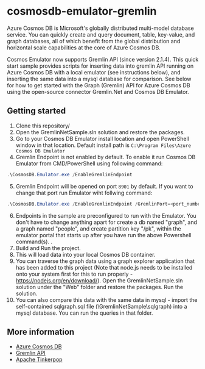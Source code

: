 




# cosmosdb-emulator-gremlin
Azure Cosmos DB is Microsoft's globally distributed multi-model database service. You can quickly create and query document, table, key-value, and graph databases, all of which benefit from the global distribution and horizontal scale capabilities at the core of Azure Cosmos DB. 

Cosmos Emulator now supports Gremlin API (since version 2.1.4). This quick start sample provides scripts for inserting data into gremlin API running on Azure Cosmos DB with a local emulator (see instructions below), and inserting the same data into a mysql database for comparison. See below for how to get started with the Graph (Gremlin) API for Azure Cosmos DB using the open-source connector Gremlin.Net and Cosmos DB Emulator.

## Getting started
1. Clone this repository/
2. Open the GremlinNetSample.sln solution and restore the packages. 
3. Go to your Cosmos DB Emulator install location and open PowerShell window in that location. Default install path is `C:\Program Files\Azure Cosmos DB Emulator`
4. Gremlin Endpoint is not enabled by default. To enable it run Cosmos DB Emulator from CMD/PowerShell using following command: 
```powershell
.\CosmosDB.Emulator.exe /EnableGremlinEndpoint
```
 5. Gremlin Endpoint will be opened on port `8901` by default. If you want to change that port run Emulator wiht follwing command:
 
 ```powershell
.\CosmosDB.Emulator.exe /EnableGremlinEndpoint /GremlinPort=<port_number>
```
6. Endpoints in the sample are preconfigured to run with the Emulator. You don't have to change anything apart for create a db named "graph", and a graph named "people", and create partition key "/pk", within the emulator portal that starts up after you have run the above Powershell command(s). .
7. Build and Run the project.
8. This will load data into your local Cosmos DB container. 
9. You can traverse the graph data using a graph explorer application that has been added to this project (Note that node.js needs to be installed onto your system first for this to run properly - https://nodejs.org/en/download/). Open the GremlinNetSample.sln solution under the "Web" folder and restore the packages. Run the solution. 
10. You can also compare this data with the same data in mysql - import the self-contained sqlgraph.sql file (\GremlinNetSample\sqlgraph) into a mysql database. You can run the queries in that folder.

## More information

- [Azure Cosmos DB](https://docs.microsoft.com/azure/cosmos-db/introduction)
- [Gremlin API](https://docs.microsoft.com/en-us/azure/cosmos-db/graph-introduction)
- [Apache Tinkerpop](https://tinkerpop.apache.org/)
